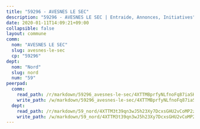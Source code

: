 ```yaml
---
title: "59296 - AVESNES LE SEC"
description: "59296 - AVESNES LE SEC | Entraide, Annonces, Initiatives"
date: 2020-01-11T14:09:21+09:00
collapsible: false
layout: commune
comm:
  nom: "AVESNES LE SEC"
  slug: avesnes-le-sec
  cp: "59296"
dept:
  nom: "Nord"
  slug: nord
  num: "59"
peerpad:
  comm:
    read_path: /r/markdown/59296_avesnes-le-sec/4XTTMBprfyNLfnoFq87iaSHdV5Y6WAJ91kbYZbkYKvcxh4JtT
    write_path: /w/markdown/59296_avesnes-le-sec/4XTTMBprfyNLfnoFq87iaSHdV5Y6WAJ91kbYZbkYKvcxh4JtT-K3TgU87mYmEaYpbB36Uif7pGmEavgTHNEuk5V8o2zqzPU9bD1VLmD31BriXUTFFU8DPHWz6nu78yT2iNdWrHC5wsD81ynkBxTF3tDkXUAN6ahv3HftTd4AFxqatzYXUSBizxaG5h
  dept:
    read_path: /r/markdown/59_nord/4XTTM3t39qn3wJ5h23Xy7DcxsGHU2vCoMP2z3iS4TUn3TrtdJ
    write_path: /w/markdown/59_nord/4XTTM3t39qn3wJ5h23Xy7DcxsGHU2vCoMP2z3iS4TUn3TrtdJ-K3TgTuZGkuZqXfr6fpmH7pGsMT6ndvZQMyRDze5QBt7XScLWHoBi246kLoDKpTH2Yo4f3AFSSJqGc2ozvNww7qPLqsDjpvahxCbQ6F5znbfjp6kVgaDcTYc9LyhwSfYuCevnvZUQ
---
```


